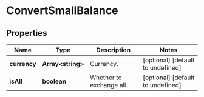# ConvertSmallBalance

## Properties

Name | Type | Description | Notes
------------ | ------------- | ------------- | -------------
**currency** | **Array&lt;string&gt;** | Currency. | [optional] [default to undefined]
**isAll** | **boolean** | Whether to exchange all. | [optional] [default to undefined]


